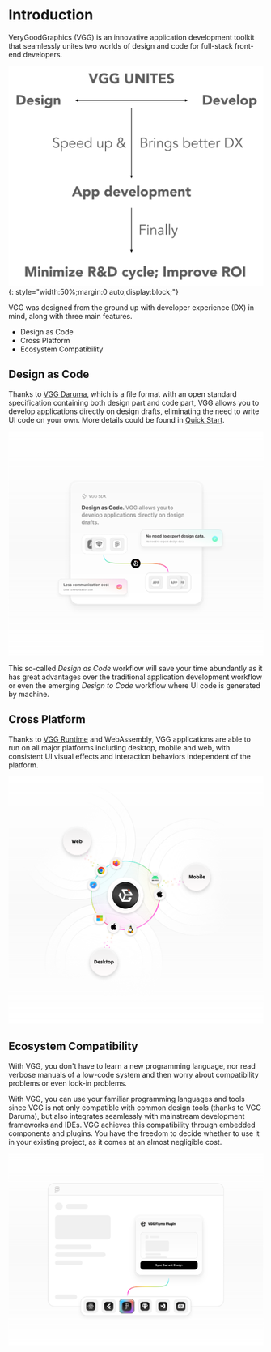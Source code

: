 # Introduction

VeryGoodGraphics (VGG) is an innovative application development toolkit that
seamlessly unites two worlds of design and code for full-stack front-end
developers.

![first_principle](assets/images/principle.png){: style="width:50%;margin:0 auto;display:block;"}

VGG was designed from the ground up with developer experience (DX) in mind,
along with three main features.

- Design as Code
- Cross Platform
- Ecosystem Compatibility

## Design as Code

Thanks to [VGG Daruma](what/daruma.md), which is a file format with an open
standard specification containing both design part and code part, VGG allows
you to develop applications directly on design drafts, eliminating the need to
write UI code on your own. More details could be found in [Quick
Start](quick_start.md).

![design_as_code](assets/images/dac.svg)

This so-called _Design as Code_ workflow will save your time abundantly as it
has great advantages over the traditional application development workflow or
even the emerging _Design to Code_ workflow where UI code is generated by
machine.

## Cross Platform

Thanks to [VGG Runtime](what/runtime.md) and WebAssembly, VGG applications are
able to run on all major platforms including desktop, mobile and web, with
consistent UI visual effects and interaction behaviors independent of the
platform.

![cross_platform](assets/images/platform.svg)

## Ecosystem Compatibility

With VGG, you don't have to learn a new programming language, nor read verbose
manuals of a low-code system and then worry about compatibility problems or
even lock-in problems.

With VGG, you can use your familiar programming languages and tools since VGG
is not only compatible with common design tools (thanks to VGG Daruma), but
also integrates seamlessly with mainstream development frameworks and IDEs. VGG
achieves this compatibility through embedded components and plugins. You have
the freedom to decide whether to use it in your existing project, as it comes
at an almost negligible cost.

![ecosystem_compatibility](assets/images/ecosystem.svg)

